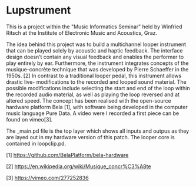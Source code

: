 # Lupstrument
This is a project within the "Music Informatics Seminar" held by Winfried Ritsch at the Institute of Electronic Music and Acoustics, Graz. 

The idea behind this project was to build a multichannel looper instrument
that can be played solely by acoustic and haptic feedback. The interface
design doesn’t contain any visual feedback and enables the performer to
play entirely by ear.
Furthermore, the instrument integrates concepts of the musique-concrète
technique that was developed by Pierre Schaeffer in the 1950s. [2] In
contrast to a traditional looper pedal, this instrument allows drastic live-
modifications to the recorded and looped sound material. The possible
modifications include selecting the start and end of the loop within the
recorded audio material, as well as playing the loop reversed and at altered
speed.
The concept has been realised with the open-source hardware platform Bela
[1], with software being developed in the computer music language Pure
Data. 
A video were I recorded a first piece can be found on vimeo[3].

The _main.pd file is the top layer which shows all inputs and outpus as they are layed out in my hardware version of this patch. The looper core is contained in loopclip.pd.

[1] https://github.com/BelaPlatform/bela-hardware

[2] https://en.wikipedia.org/wiki/Musique_concr%C3%A8te

[3] https://vimeo.com/277252836
